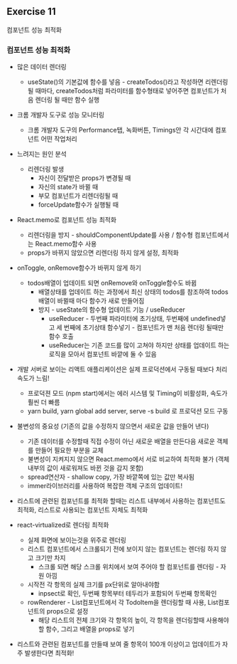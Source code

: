 ## Exercise 11

컴포넌트 성능 최적화

### 컴포넌트 성능 최적화

* 많은 데이터 렌더링
  * useState()의 기본값에 함수를 넣음 - createTodos()라고 작성하면 리렌더링될 때마다, createTodos처럼 파라미터를 함수형태로 넣어주면 컴포넌트가 처음 렌더링 될 때만 함수 실행

* 크롬 개발자 도구로 성능 모니터링
  * 크롬 개발자 도구의 Performance탭, 녹화버튼, Timings안 각 시간대에 컴포넌트 어떤 작업처리

* 느려지는 원인 분석
  * 리렌더링 발생
    * 자신이 전달받은 props가 변경될 때
    * 자신의 state가 바뀔 때
    * 부모 컴포넌트가 리렌더링될 때
    * forceUpdate함수가 실행될 때

* React.memo로 컴포넌트 성능 최적화
  * 리렌더링을 방지 - shouldComponentUpdate를 사용 / 함수형 컴포넌트에서는 React.memo함수 사용
  * props가 바뀌지 않았으면 리렌더링 하지 않게 설정, 최적화

* onToggle, onRemove함수가 바뀌지 않게 하기
  * todos배열이 업데이트 되면 onRemove와 onToggle함수도 바뀜
    * 배열상태를 업데이트 하는 과정에서 최신 상태의 todos를 참조하여 todos배열이 바뀔때 마다 함수가 새로 만들어짐
    * 방지 - useState의 함수형 업데이트 기능 / useReducer
      * useReducer - 두번째 파라미터에 초기상태, 두번째에 undefined넣고 세 번째에 초기상태 함수넣기 - 컴포넌트가 맨 처음 렌더링 될때만 함수 호출
      * useReducer는 기존 코드를 많이 고쳐야 하지만 상태를 업데이트 하는 로직을 모아서 컴포넌트 바깥에 둘 수 있음

* 개발 서버로 보이는 리액트 애플리케이션은 실제 프로덕션에서 구동될 때보다 처리 속도가 느림!
  * 프로덕젼 모드 (npm start)에서는 에러 시스템 및 Timing이 비활성화, 속도가 훨씬 더 빠름
  * yarn build, yarn global add server, serve -s build 로 프로덕션 모드 구동

* 불변성의 중요성 (기존의 값을 수정하지 않으면서 새로운 값을 만들어 낸다)
  * 기존 데이터를 수정할때 직접 수정이 아닌 새로운 배열을 만든다음 새로운 객체를 만들어 필요한 부분을 교체
  * 불변성이 지켜지지 않으면 React.memo에서 서로 비교하여 최적화 불가 (객체 내부의 값이 새로워져도 바뀐 것을 감지 못함)
  * spread연산자 - shallow copy, 가장 바깥쪽에 있는 값만 복사됨
  * immer라이브러리를 사용하여 복잡한 객체 구조의 업데이트!

* 리스트에 관련된 컴포넌트를 최적화 할때는 리스트 내부에서 사용하는 컴포넌트도 최적화, 리스트로 사용되는 컴포넌트 자체도 최적화

* react-virtualized로 렌더링 최적화
  * 실제 화면에 보이는것을 위주로 렌더링
  * 리스트 컴포넌트에서 스크롤되기 전에 보이지 않는 컴포넌트는 렌더링 하지 않고 크기만 차지
    * 스크롤 되면 해당 스크롤 위치에서 보여 주어야 할 컴포넌트를 렌더링 - 자원 아낌
  * 시작전 각 항목의 실제 크기를 px단위로 알아내야함
    * inpsect로 확인, 두번째 항목부터 테두리가 포함되어 두번째 항목확인
  * rowRenderer - List컴포넌트에서 각 TodoItem을 렌더링할 때 사용, List컴포넌트의 props으로 설정
    * 해당 리스트의 전체 크기와 각 항목의 높이, 각 항목을 렌더링할때 사용해야 할 함수, 그리고 배열을 props로 넣기

* 리스트와 관련된 컴포넌트를 만들때 보여 줄 항목이 100개 이상이고 업데이트가 자주 발생한다면 최적화!
